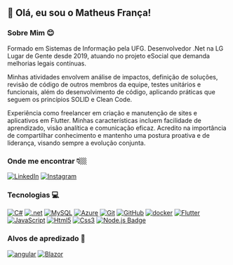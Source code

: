 ## 👋 Olá, eu sou o Matheus França!

### Sobre Mim :blush:
Formado em Sistemas de Informação pela UFG. Desenvolvedor .Net na LG Lugar de Gente desde 2019, atuando no projeto eSocial que demanda melhorias legais contínuas. 

Minhas atividades envolvem análise de impactos, definição de soluções, revisão de código de outros membros da equipe, testes unitários e funcionais, além do desenvolvimento de código, aplicando práticas que seguem os princípios SOLID e Clean Code. 

Experiência como freelancer em criação e manutenção de sites e aplicativos em Flutter. Minhas características incluem facilidade de aprendizado, visão analítica e comunicação eficaz. Acredito na importância de compartilhar conhecimento e mantenho uma postura proativa e de liderança, visando sempre a evolução conjunta.

### Onde me encontrar 👇🏼
[ ![LinkedIn](https://img.shields.io/badge/LinkedIn-blue?style=flat-square&logo=Linkedin&logoColor=white)](https://www.linkedin.com/in/matheus-franca-pinheiro/) 
[![Instagram](https://img.shields.io/badge/Instagram-8A2BE2?logo=instagram&color=8A2BE2)](https://www.instagram.com/math_france/)


### Tecnologias :computer:
[![C#](https://img.shields.io/badge/C%23-239120?style=flat&logo=c-sharp&logoColor=white)](https://learn.microsoft.com/pt-br/dotnet/csharp/) 
[![.net](https://img.shields.io/badge/.NET-5C2D91?style=flat&logo=.net&logoColor=white)](https://learn.microsoft.com/pt-br/dotnet/)
[![MySQL](https://img.shields.io/badge/MySQL-4479A1?style=flat&logo=mysql&logoColor=white)](https://dev.mysql.com/doc/)
[![Azure](https://img.shields.io/badge/Microsoft_Azure-0089D6?style=flat&logo=microsoft-azure&logoColor=whit)](https://azure.microsoft.com/pt-br/)
[![Git](https://img.shields.io/badge/Git-F05032?style=flat&logo=git&logoColor=white)](https://git-scm.com/)
[![GitHub](https://img.shields.io/badge/GitHub-181717?style=flat&logo=github&logoColor=white)](https://github.com/)
[![docker](https://img.shields.io/badge/Docker-2CA5E0?style=flat&logo=docker&logoColor=white)]()
[![Flutter](https://img.shields.io/badge/Flutter-02569B?style=flat&logo=flutter&logoColor=white)](https://docs.flutter.dev/)
[![JavaScript](https://img.shields.io/badge/JavaScript-F7DF1E?style=flat&logo=javascript&logoColor=black)](https://developer.mozilla.org/en-US/docs/Web/JavaScript)
[![Html5](https://img.shields.io/badge/Html5-E34F26?style=flat&logo=html5&logoColor=white)](https://developer.mozilla.org/en-US/docs/Web/HTML)
[![Css3](https://img.shields.io/badge/Css3-1572B6?style=flat&logo=css3&logoColor=white)](https://developer.mozilla.org/en-US/docs/Web/CSS)
[![Node.js Badge](https://img.shields.io/badge/Node.js-339933?style=flat&logo=node.js&logoColor=white)](https://nodejs.org/en)

### Alvos de apredizado :dart:
[![angular](https://img.shields.io/badge/Angular-DD0031?style=flat&logo=angular&logoColor=white)](https://angular.io/)
[![Blazor](https://img.shields.io/badge/Blazor-%23FFFFFF?logo=blazor&logoColor=%23512BD4&color=%23FFFFFF)](https://dotnet.microsoft.com/pt-br/apps/aspnet/web-apps/blazor)




